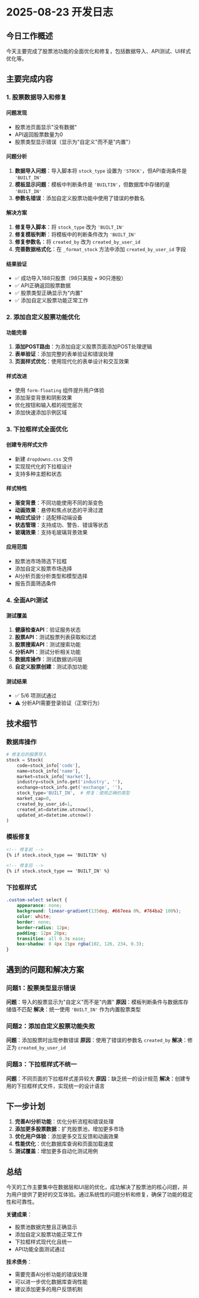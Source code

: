 # 2025-08-23 开发日志

## 今日工作概述

今天主要完成了股票池功能的全面优化和修复，包括数据导入、API测试、UI样式优化等。

## 主要完成内容

### 1. 股票数据导入和修复

#### 问题发现
- 股票池页面显示"没有数据"
- API返回股票数量为0
- 股票类型显示错误（显示为"自定义"而不是"内置"）

#### 问题分析
1. **数据导入问题**：导入脚本将 `stock_type` 设置为 `'STOCK'`，但API查询条件是 `'BUILT_IN'`
2. **模板显示问题**：模板中判断条件是 `'BUILTIN'`，但数据库中存储的是 `'BUILT_IN'`
3. **参数名错误**：添加自定义股票功能中使用了错误的参数名

#### 解决方案
1. **修复导入脚本**：将 `stock_type` 改为 `'BUILT_IN'`
2. **修复模板判断**：将模板中的判断条件改为 `'BUILT_IN'`
3. **修复参数名**：将 `created_by` 改为 `created_by_user_id`
4. **完善数据格式化**：在 `_format_stock` 方法中添加 `created_by_user_id` 字段

#### 结果验证
- ✅ 成功导入188只股票（98只美股 + 90只港股）
- ✅ API正确返回股票数据
- ✅ 股票类型正确显示为"内置"
- ✅ 添加自定义股票功能正常工作

### 2. 添加自定义股票功能优化

#### 功能完善
1. **添加POST路由**：为添加自定义股票页面添加POST处理逻辑
2. **表单验证**：添加完整的表单验证和错误处理
3. **页面样式优化**：使用现代化的表单设计和交互效果

#### 样式改进
- 使用 `form-floating` 组件提升用户体验
- 添加渐变背景和阴影效果
- 优化按钮和输入框的视觉层次
- 添加快速添加示例区域

### 3. 下拉框样式全面优化

#### 创建专用样式文件
- 新建 `dropdowns.css` 文件
- 实现现代化的下拉框设计
- 支持多种主题和状态

#### 样式特性
- **渐变背景**：不同功能使用不同的渐变色
- **动画效果**：悬停和焦点状态的平滑过渡
- **响应式设计**：适配移动端设备
- **状态管理**：支持成功、警告、错误等状态
- **玻璃效果**：支持毛玻璃背景效果

#### 应用范围
- 股票池市场筛选下拉框
- 添加自定义股票市场选择
- AI分析页面分析类型和模型选择
- 报告页面筛选条件

### 4. 全面API测试

#### 测试覆盖
1. **健康检查API**：验证服务状态
2. **股票API**：测试股票列表获取和过滤
3. **股票搜索API**：测试搜索功能
4. **分析API**：测试分析相关功能
5. **数据库操作**：测试数据访问层
6. **自定义股票创建**：测试添加功能

#### 测试结果
- ✅ 5/6 项测试通过
- ⚠️ 分析API需要登录验证（正常行为）

## 技术细节

### 数据库操作
```python
# 修复后的股票导入
stock = Stock(
    code=stock_info['code'],
    name=stock_info['name'],
    market=stock_info['market'],
    industry=stock_info.get('industry', ''),
    exchange=stock_info.get('exchange', ''),
    stock_type='BUILT_IN',  # 修复：使用正确的类型
    market_cap=0,
    created_by_user_id=1,
    created_at=datetime.utcnow(),
    updated_at=datetime.utcnow()
)
```

### 模板修复
```html
<!-- 修复前 -->
{% if stock.stock_type == 'BUILTIN' %}

<!-- 修复后 -->
{% if stock.stock_type == 'BUILT_IN' %}
```

### 下拉框样式
```css
.custom-select select {
    appearance: none;
    background: linear-gradient(135deg, #667eea 0%, #764ba2 100%);
    color: white;
    border: none;
    border-radius: 12px;
    padding: 12px 20px;
    transition: all 0.3s ease;
    box-shadow: 0 4px 15px rgba(102, 126, 234, 0.3);
}
```

## 遇到的问题和解决方案

### 问题1：股票类型显示错误
**问题**：导入的股票显示为"自定义"而不是"内置"
**原因**：模板判断条件与数据库存储值不匹配
**解决**：统一使用 `'BUILT_IN'` 作为内置股票类型

### 问题2：添加自定义股票功能失败
**问题**：添加股票时出现参数错误
**原因**：使用了错误的参数名 `created_by`
**解决**：修正为 `created_by_user_id`

### 问题3：下拉框样式不统一
**问题**：不同页面的下拉框样式差异较大
**原因**：缺乏统一的设计规范
**解决**：创建专用的下拉框样式文件，实现统一的设计语言

## 下一步计划

1. **完善AI分析功能**：优化分析流程和错误处理
2. **添加更多股票数据**：扩充股票池，增加更多市场
3. **优化用户体验**：添加更多交互反馈和动画效果
4. **性能优化**：优化数据库查询和页面加载速度
5. **测试覆盖**：增加更多自动化测试用例

## 总结

今天的工作主要集中在数据层和UI层的优化，成功解决了股票池的核心问题，并为用户提供了更好的交互体验。通过系统性的问题分析和修复，确保了功能的稳定性和可靠性。

**关键成果**：
- 股票池数据完整且正确显示
- 添加自定义股票功能正常工作
- 下拉框样式现代化且统一
- API功能全面测试通过

**技术债务**：
- 需要完善AI分析功能的错误处理
- 可以进一步优化数据库查询性能
- 建议添加更多的用户反馈机制
